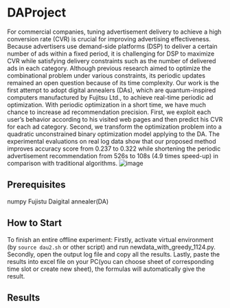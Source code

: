 # DAProject
For commercial companies, tuning advertisement delivery to achieve a high conversion rate (CVR) is crucial 
for improving advertising effectiveness. Because advertisers use demand-side platforms (DSP) to deliver a 
certain number of ads within a fixed period, it is challenging for DSP to maximize CVR while satisfying 
delivery constraints such as the number of delivered ads in each category. Although previous research aimed 
to optimize the combinational problem under various constraints, its periodic updates remained an open 
question because of its time complexity. Our work is the first attempt to adopt digital annealers (DAs), which 
are quantum-inspired computers manufactured by Fujitsu Ltd., to achieve real-time periodic ad optimization. 
With periodic optimization in a short time, we have much chance to increase ad recommendation precision. 
First, we exploit each user’s behavior according to his visited web pages and then predict his CVR for each 
ad category. Second, we transform the optimization problem into a quadratic unconstrained binary 
optimization model applying to the DA. The experimental evaluations on real log data show that our proposed 
method improves accuracy score from 0.237 to 0.322 while shortening the periodic advertisement 
recommendation from 526s to 108s (4.9 times speed-up) in comparison with traditional algorithms.
![image](https://github.com/bakubonmo/Rec/assets/122580605/71eb7cd0-2bc8-49e0-8455-a78dcb77bcbe)



## Prerequisites
numpy
Fujistu Daigital annealer(DA)


## How to Start
To finish an entire offline experiment: 
Firstly, activate virtual environment (by ```source dau2.sh``` or other script) and run newdata_with_greedy_1124.py. 
Secondly, open the output log file and copy all the results. 
Lastly, paste the results into excel file on your PC(you can choose sheet of corresponding time slot or create new sheet), the formulas will automatically give the result.


## Results


